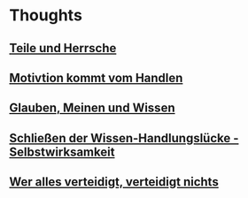 # Thoughts

## [Teile und Herrsche](/pages/teile-und-hersche.md)

## [Motivtion kommt vom Handlen](/pages/motivation-von-handlen.md)

## [Glauben, Meinen und Wissen](/pages/glauben-meinen-wissen.md)

## [Schließen der Wissen-Handlungslücke - Selbstwirksamkeit](/pages/selbstwirksamkeit.md)

## [Wer alles verteidigt, verteidigt nichts](/pages/teile-und-hersche.md)

